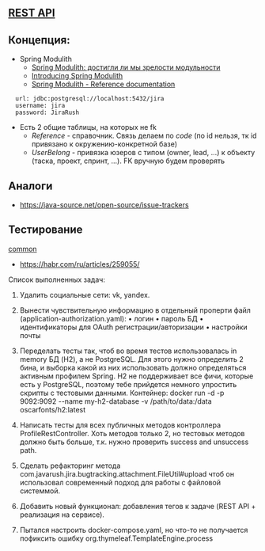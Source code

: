 ## [REST API](http://localhost:8080/doc)

## Концепция: 

- Spring Modulith
    - [Spring Modulith: достигли ли мы зрелости модульности](https://habr.com/ru/post/701984/)
    - [Introducing Spring Modulith](https://spring.io/blog/2022/10/21/introducing-spring-modulith)
    - [Spring Modulith - Reference documentation](https://docs.spring.io/spring-modulith/docs/current-SNAPSHOT/reference/html/)

```
  url: jdbc:postgresql://localhost:5432/jira
  username: jira
  password: JiraRush
```

- Есть 2 общие таблицы, на которых не fk
    - _Reference_ - справочник. Связь делаем по _code_ (по id нельзя, тк id привязано к окружению-конкретной базе)
    - _UserBelong_ - привязка юзеров с типом (owner, lead, ...) к объекту (таска, проект, спринт, ...). FK вручную будем
      проверять

## Аналоги

- https://java-source.net/open-source/issue-trackers

## Тестирование
[common](src%2Fmain%2Fjava%2Fcom%2Fjavarush%2Fjira%2Fcommon)
- https://habr.com/ru/articles/259055/

Список выполненных задач:
1. Удалить социальные сети: vk, yandex.

2. Вынести чувствительную информацию в отдельный проперти файл (application-authorization.yaml):
   • логин
   • пароль БД
   • идентификаторы для OAuth регистрации/авторизации
   • настройки почты

3. Переделать тесты так, чтоб во время тестов использовалась in memory БД (H2), а не PostgreSQL. Для этого нужно определить 
2 бина, и выборка какой из них использовать должно определяться активным профилем Spring. H2 не поддерживает все фичи, 
которые есть у PostgreSQL, поэтому тебе прийдется немного упростить скрипты с тестовыми данными.
Контейнер: docker run -d -p 9092:9092 --name my-h2-database -v /path/to/data:/data oscarfonts/h2:latest

4. Написать тесты для всех публичных методов контроллера ProfileRestController. Хоть методов только 2, но тестовых методов 
должно быть больше, т.к. нужно проверить success and unsuccess path.

5. Сделать рефакторинг метода com.javarush.jira.bugtracking.attachment.FileUtil#upload чтоб он использовал современный 
подход для работы с файловой системмой.

6. Добавить новый функционал: добавления тегов к задаче (REST API + реализация на сервисе).

7. Пытался настроить docker-compose.yaml, но что-то не получается пофиксить ошибку org.thymeleaf.TemplateEngine.process